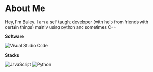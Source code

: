 # About Me
Hey, I'm Bailey. I am a self taught developer (with help from friends with certain things) mainly using python and sometimes C++


**Software**

![Visual Studio Code](https://img.shields.io/badge/Visual%20Studio%20Code-0078d7.svg?style=for-the-badge&logo=visual-studio-code&logoColor=white)

**Stacks**

![JavaScript](https://img.shields.io/badge/javascript-%2320232a?style=for-the-badge&logo=javascript&logoColor=white)
![Python](https://img.shields.io/badge/python-%2320232a?style=for-the-badge&logo=python&logoColor=white)

